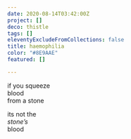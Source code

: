 ```yaml
---
date: 2020-08-14T03:42:00Z
project: []
deco: thistle
tags: []
eleventyExcludeFromCollections: false
title: haemophilia
color: "#8E9AAE"
featured: []

---
```

if you squeeze  
blood  
from a stone

its not the  
_stone’s_  
blood
